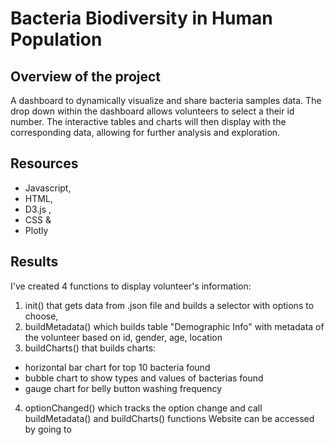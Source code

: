 # Bacteria Biodiversity in Human Population

## Overview of the project
A dashboard to dynamically visualize and share bacteria samples data. The drop down within the dashboard allows volunteers to select a their id number. The interactive tables and charts will then display with the corresponding data, allowing for further analysis and exploration.
## Resources
* Javascript, 
* HTML, 
* D3.js ,
* CSS &
* Plotly
## Results
I've created 4 functions to display volunteer's information:
1. init() that gets data from .json file and builds a selector with options to choose,
2. buildMetadata() which builds table "Demographic Info" with metadata of the volunteer based on id, gender, age, location 
3. buildCharts() that builds charts:
  * horizontal bar chart for top 10 bacteria found
  * bubble chart to show types and values of bacterias found
  * gauge chart for belly button washing frequency
4. optionChanged() which tracks the option change and call buildMetadata() and buildCharts() functions
Website can be accessed by going to
